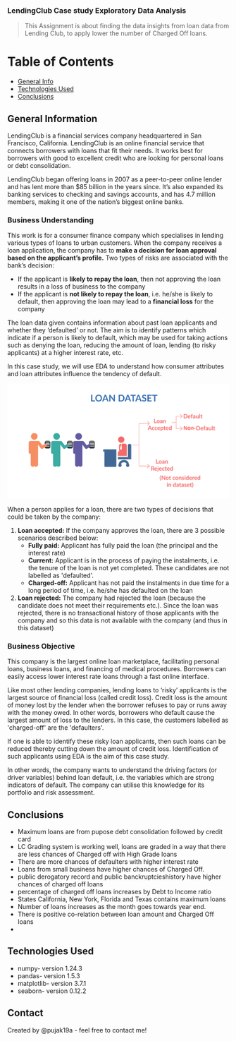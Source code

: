 ### LendingClub Case study Exploratory Data Analysis
> This Assignment is about finding the data insights from loan data from Lending Club, to apply lower the number of Charged Off loans.

# Table of Contents
* [General Info](#general-information)
* [Technologies Used](#technologies-used)
* [Conclusions](#conclusions)

## General Information

LendingClub is a financial services company headquartered in San Francisco, California. LendingClub is an online financial service that connects borrowers with loans that fit their needs. It works best for borrowers with good to excellent credit who are looking for personal loans or debt consolidation.

LendingClub began offering loans in 2007 as a peer-to-peer online lender and has lent more than $85 billion in the years since. It’s also expanded its banking services to checking and savings accounts, and has 4.7 million members, making it one of the nation’s biggest online banks.

  
### Business Understanding

This work is for a consumer finance company which specialises in lending various types of loans to urban customers. When the company receives a loan application, the company has to <b>make a decision for loan approval based on the applicant’s profile.</b> Two types of risks are associated with the bank’s decision:
<ul>
<li>
If the applicant is <b>likely to repay the loan</b>, then not approving the loan results in a loss of business to the company
</li>
<li>
If the applicant is <b>not likely to repay the loan</b>, i.e. he/she is likely to default, then approving the loan may lead to a <b>financial loss</b> for the company
</li>
</ul>
 

The loan data given contains information about past loan applicants and whether they ‘defaulted’ or not. The aim is to identify patterns which indicate if a person is likely to default, which may be used for taking actions such as denying the loan, reducing the amount of loan, lending (to risky applicants) at a higher interest rate, etc.

In this case study, we will use EDA to understand how consumer attributes and loan attributes influence the tendency of default.

<img src="Loan_image.png" />

When a person applies for a loan, there are two types of decisions that could be taken by the company:

<ol>
<li><b>Loan accepted:</b> If the company approves the loan, there are 3 possible scenarios described below:
<ul>
<li><b>Fully paid:</b> Applicant has fully paid the loan (the principal and the interest rate)
</li>
<li><b>Current:</b> Applicant is in the process of paying the instalments, i.e. the tenure of the loan is not yet completed. These candidates are not labelled as 'defaulted'.
</li>
<li><b>Charged-off:</b> Applicant has not paid the instalments in due time for a long period of time, i.e. he/she has defaulted on the loan 
</li>
</ul>
</li>
<li><b>Loan rejected:</b> The company had rejected the loan (because the candidate does not meet their requirements etc.). Since the loan was rejected, there is no transactional history of those applicants with the company and so this data is not available with the company (and thus in this dataset)
</li>
</ol>


### Business Objective
This company is the largest online loan marketplace, facilitating personal loans, business loans, and financing of medical procedures. Borrowers can easily access lower interest rate loans through a fast online interface. 

 

Like most other lending companies, lending loans to ‘risky’ applicants is the largest source of financial loss (called credit loss). Credit loss is the amount of money lost by the lender when the borrower refuses to pay or runs away with the money owed. In other words, borrowers who default cause the largest amount of loss to the lenders. In this case, the customers labelled as 'charged-off' are the 'defaulters'. 

 

If one is able to identify these risky loan applicants, then such loans can be reduced thereby cutting down the amount of credit loss. Identification of such applicants using EDA is the aim of this case study.

 

In other words, the company wants to understand the driving factors (or driver variables) behind loan default, i.e. the variables which are strong indicators of default.  The company can utilise this knowledge for its portfolio and risk assessment.


## Conclusions
- Maximum loans are from pupose debt consolidation followed by credit card
- LC Grading system is working well, loans are graded in a way that there are less chances of Charged off with High Grade loans
- There are more chances of defaulters with higher interest rate
- Loans from small business have higher chances of Charged Off.
- public derogatory record and public banckruptcieshistory have higher chances of charged off loans
- percentage of charged off loans increases by Debt to Income ratio
- States California, New York, Florida and Texas contains maximum loans
- Number of loans increases as the month goes towards year end.
- There is positive co-relation between loan amount and Charged Off loans
- 

## Technologies Used
- numpy- version 1.24.3
- pandas- version 1.5.3
- matplotlib- version 3.7.1
- seaborn- version 0.12.2



## Contact
Created by @pujak19a - feel free to contact me!